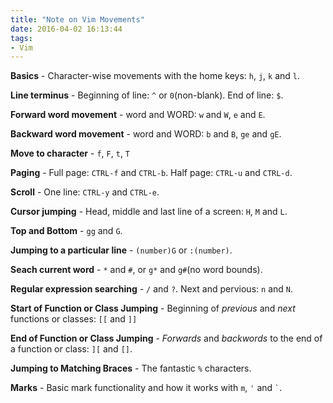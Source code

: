 ```yaml
---
title: "Note on Vim Movements"
date: 2016-04-02 16:13:44
tags:
- Vim
---
```


**Basics** - Character-wise movements with the home keys: `h`, `j`, `k` and `l`.

**Line terminus** - Beginning of line: `^` or `0`(non-blank). End of line: `$`.

**Forward word movement** - word and WORD: `w` and `W`, `e` and `E`.

**Backward word movement** - word and WORD: `b` and `B`, `ge` and `gE`.

**Move to character** - `f`, `F`, `t`, `T`

**Paging** - Full page: `CTRL-f` and `CTRL-b`. Half page: `CTRL-u` and `CTRL-d`.

**Scroll** - One line: `CTRL-y` and `CTRL-e`.

**Cursor jumping** - Head, middle and last line of a screen: `H`, `M` and `L`.

**Top and Bottom** - `gg` and `G`.

**Jumping to a particular line** - `(number)G` or `:(number)`.

**Seach current word** - `*` and `#`, or `g*` and `g#`(no word bounds).

**Regular expression searching** - `/` and `?`. Next and pervious: `n` and `N`.

**Start of Function or Class Jumping** - Beginning of *previous* and *next* functions or classes: `[[` and `]]`

**End of Function or Class Jumping** - *Forwards* and *backwords* to the end of a function or class: `][` and `[]`.

**Jumping to Matching Braces** - The fantastic `%` characters.

**Marks** - Basic mark functionality and how it works with `m`, `'` and <code>\`</code>.
